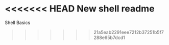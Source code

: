 <<<<<<< HEAD
New shell readme
=======
Shell Basics
>>>>>>> 21a5eab2291eee7212b37251b5f7288e65b7dcd1
